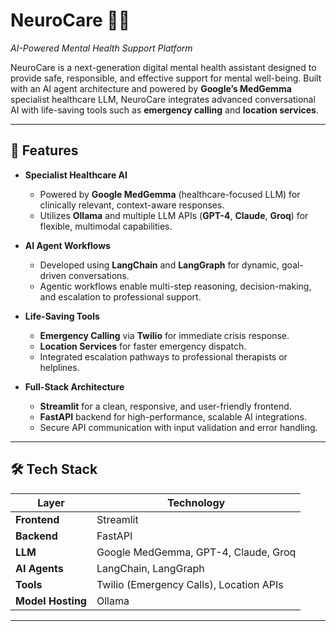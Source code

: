# **NeuroCare** 🧠💬  
*AI-Powered Mental Health Support Platform*  

NeuroCare is a next-generation digital mental health assistant designed to provide safe, responsible, and effective support for mental well-being. Built with an AI agent architecture and powered by **Google’s MedGemma** specialist healthcare LLM, NeuroCare integrates advanced conversational AI with life-saving tools such as **emergency calling** and **location services**.  

---

## 🚀 Features  

- **Specialist Healthcare AI**  
  - Powered by **Google MedGemma** (healthcare-focused LLM) for clinically relevant, context-aware responses.  
  - Utilizes **Ollama** and multiple LLM APIs (**GPT-4**, **Claude**, **Groq**) for flexible, multimodal capabilities.  

- **AI Agent Workflows**  
  - Developed using **LangChain** and **LangGraph** for dynamic, goal-driven conversations.  
  - Agentic workflows enable multi-step reasoning, decision-making, and escalation to professional support.  

- **Life-Saving Tools**  
  - **Emergency Calling** via **Twilio** for immediate crisis response.  
  - **Location Services** for faster emergency dispatch.  
  - Integrated escalation pathways to professional therapists or helplines.  

- **Full-Stack Architecture**  
  - **Streamlit** for a clean, responsive, and user-friendly frontend.  
  - **FastAPI** backend for high-performance, scalable AI integrations.  
  - Secure API communication with input validation and error handling.  

---

## 🛠 Tech Stack  

| Layer        | Technology |
|--------------|------------|
| **Frontend** | Streamlit |
| **Backend**  | FastAPI |
| **LLM**      | Google MedGemma, GPT-4, Claude, Groq |
| **AI Agents**| LangChain, LangGraph |
| **Tools**    | Twilio (Emergency Calls), Location APIs |
| **Model Hosting** | Ollama |

---


